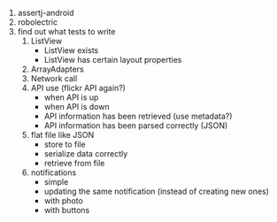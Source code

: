 
1. assertj-android
2. robolectric
3. find out what tests to write
    1. ListView
        - ListView exists
        - ListView has certain layout properties
    2. ArrayAdapters
    3. Network call
    4. API use (flickr API again?)
        - when API is up
        - when API is down
        - API information has been retrieved (use metadata?)
        - API information has been parsed correctly (JSON)
    5. flat file like JSON
        - store to file
        - serialize data correctly
        - retrieve from file
    6. notifications
        - simple
        - updating the same notification (instead of creating new ones)
        - with photo
        - with buttons
